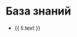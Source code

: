 <script setup>
import { withBase } from 'vitepress';
import { roadmap } from './roadmap/config';

const list = [{ text: roadmap.text, link: roadmap.link }];
</script>
# База знаний

<ul>
    <li v-for="li in list"><a :href="withBase(li.link)">{{ li.text }}</a></li>
</ul>
